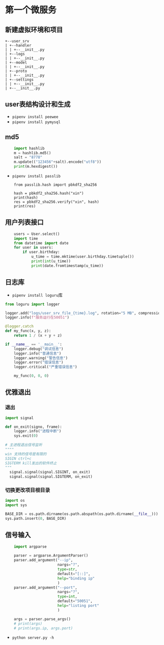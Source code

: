 # 第一个微服务

## 新建虚拟环境和项目

````
+--user_srv
| +--handler
| | +--__init__.py
| +--logs
| | +--__init__.py
| +--model
| | +--__init__.py
| +--proto
| | +--__init__.py
| +--settings
| | +--__init__.py
| +--__init__.py
````

## user表结构设计和生成

* `pipenv install peewee`
* `pipenv install pymysql`

## md5

`````python
    import hashlib
    m = hashlib.md5()
    salt = "8778"
    m.update(("123456"+salt).encode("utf8"))
    print(m.hexdigest())
`````

* `pipenv install passlib`

`````
    from passlib.hash import pbkdf2_sha256

    hash = pbkdf2_sha256.hash("xin")
    print(hash)
    res = pbkdf2_sha256.verify("xin", hash)
    print(res)
`````

##  用户列表接口

````python
    users = User.select()
    import time
    from datetime import date
    for user in users:
        if user.birthday:
            u_time = time.mktime(user.birthday.timetuple())
            print(int(u_time))
            print(date.fromtimestamp(u_time))
````

## 日志库

* `pipenv install loguru`库

````python
from loguru import logger

logger.add("logs/user_srv_file_{time}.log", rotation="5 MB", compression="zip")
logger.info(f"服务运行在50051")

@logger.catch
def my_func(x, y, z):
    return 1 / (x + y + z)

if __name__ == '__main__':
    logger.debug("调试信息")
    logger.info("普通信息")
    logger.warning("警告信息")
    logger.error("错误信息")
    logger.critical("严重错误信息")

	my_func(0, 0, 0)
````

## 优雅退出

### 退出

````python
import signal

def on_exit(signo, frame):
    logger.info("进程中断")
    sys.exit(0)
    
# 主进程退出信号监听
""""
win 支持的信号是有限的
SIGIN ctrl+c 
SIGTERM kill发出的软件终止
"""
  signal.signal(signal.SIGINT, on_exit)
  signal.signal(signal.SIGTERM, on_exit)
````

### 切换更改项目根目录

```python
import os
import sys

BASE_DIR = os.path.dirname(os.path.abspath(os.path.dirname(__file__)))
sys.path.insert(0, BASE_DIR)
```

## 信号输入

`````python
    import argparse
    
    parser = argparse.ArgumentParser()
    parser.add_argument("--ip",
                        nargs="?",
                        type=str,
                        default="[::]",
                        help="binding ip"
                        )
    parser.add_argument("--port",
                        nargs="?",
                        type=int,
                        default="50051",
                        help="listing port"
                        )

    args = parser.parse_args()
    # print(args)
    # print(args.ip, args.port)
`````

* `python server.py -h`


